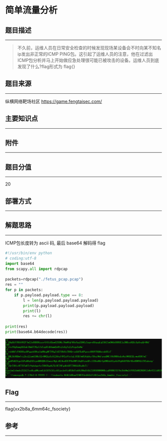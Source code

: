 # 简单流量分析

## 题目描述
---
> 不久前，运维人员在日常安全检查的时候发现现场某设备会不时向某不知名ip发出非正常的ICMP PING包。这引起了运维人员的注意，他在过滤出ICMP包分析并马上开始做应急处理很可能已被攻击的设备。运维人员到底发现了什么?flag形式为 flag{}

## 题目来源
---
纵横网络靶场社区 https://game.fengtaisec.com/

## 主要知识点
---


## 附件
---


## 题目分值
---
20

## 部署方式
---


## 解题思路
---
ICMP包长度转为 ascii 码, 最后 base64 解码得  flag

```Python
#!/usr/bin/env python
# coding:utf-8
import base64
from scapy.all import rdpcap

packets=rdpcap("./fetus_pcap.pcap")
res = ""
for p in packets:
    if p.payload.payload.type == 8:
        l = len(p.payload.payload.payload)
        print(p.payload.payload.payload)
        print(l)
        res += chr(l)

print(res)
print(base64.b64decode(res))
```

![](images/ctf-2021-09-01-22-05-43.png)

## Flag
---
flag{xx2b8a_6mm64c_fsociety}

## 参考
---
